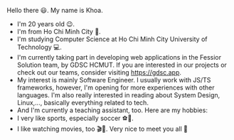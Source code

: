 Hello there 😃. My name is Khoa. 
- I'm 20 years old 😉.
- I'm from Ho Chi Minh City 🏦.
- I'm studying Computer Science at Ho Chi Minh City University of Technology 💻.
- I'm currently taking part in developing web applications in the Fessior Solution team, by GDSC HCMUT. If you are interested in our projects or check out our teams, consider visiting https://gdsc.app.
- My interest is mainly Software Engineer. I usually work with JS/TS frameworks, however, I'm opening for more experiences with other languages. I'm also really interested in reading about System Design, Linux,..., basically everything related to tech.
- And I'm currently a teaching assistant, too.
Here are my hobbies:
- I very like sports, especially soccer ⚽🥅.
- I like watching movies, too 🎬🍿.
Very nice to meet you all 🥰
